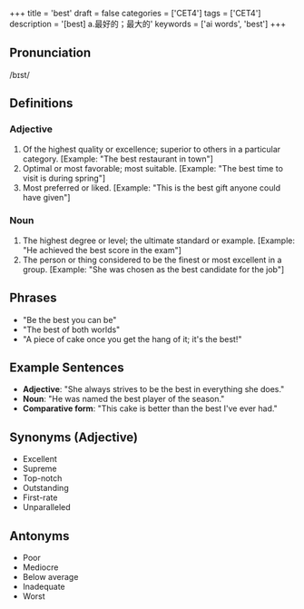 +++
title = 'best'
draft = false
categories = ['CET4']
tags = ['CET4']
description = '[best] a.最好的；最大的'
keywords = ['ai words', 'best']
+++

## Pronunciation
/bɪst/

## Definitions
### Adjective
1. Of the highest quality or excellence; superior to others in a particular category. [Example: "The best restaurant in town"]
2. Optimal or most favorable; most suitable. [Example: "The best time to visit is during spring"]
3. Most preferred or liked. [Example: "This is the best gift anyone could have given"]

### Noun
1. The highest degree or level; the ultimate standard or example. [Example: "He achieved the best score in the exam"]
2. The person or thing considered to be the finest or most excellent in a group. [Example: "She was chosen as the best candidate for the job"]

## Phrases
- "Be the best you can be"
- "The best of both worlds"
- "A piece of cake once you get the hang of it; it's the best!"

## Example Sentences
- **Adjective**: "She always strives to be the best in everything she does."
- **Noun**: "He was named the best player of the season."
- **Comparative form**: "This cake is better than the best I've ever had."

## Synonyms (Adjective)
- Excellent
- Supreme
- Top-notch
- Outstanding
- First-rate
- Unparalleled

## Antonyms
- Poor
- Mediocre
- Below average
- Inadequate
- Worst
